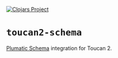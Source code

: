 [![Clojars Project](https://clojars.org/com.camsaul/toucan2-schema/latest-version.svg)](https://clojars.org/com.camsaul/toucan2-schema)

# `toucan2-schema`

[Plumatic Schema](https://github.com/plumatic/schema) integration for Toucan 2.
